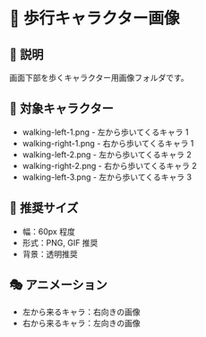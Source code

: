 # 🚶 歩行キャラクター画像

## 📝 説明

画面下部を歩くキャラクター用画像フォルダです。

## 🎯 対象キャラクター

- walking-left-1.png - 左から歩いてくるキャラ 1
- walking-right-1.png - 右から歩いてくるキャラ 1
- walking-left-2.png - 左から歩いてくるキャラ 2
- walking-right-2.png - 右から歩いてくるキャラ 2
- walking-left-3.png - 左から歩いてくるキャラ 3

## 📏 推奨サイズ

- 幅：60px 程度
- 形式：PNG, GIF 推奨
- 背景：透明推奨

## 🎭 アニメーション

- 左から来るキャラ：右向きの画像
- 右から来るキャラ：左向きの画像
